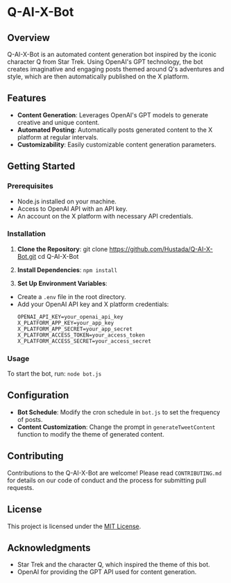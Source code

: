 # Q-AI-X-Bot

## Overview
Q-AI-X-Bot is an automated content generation bot inspired by the iconic character Q from Star Trek. Using OpenAI's GPT technology, the bot creates imaginative and engaging posts themed around Q's adventures and style, which are then automatically published on the X platform.

## Features
- **Content Generation**: Leverages OpenAI's GPT models to generate creative and unique content.
- **Automated Posting**: Automatically posts generated content to the X platform at regular intervals.
- **Customizability**: Easily customizable content generation parameters.

## Getting Started

### Prerequisites
- Node.js installed on your machine.
- Access to OpenAI API with an API key.
- An account on the X platform with necessary API credentials.

### Installation
1. **Clone the Repository**: 
git clone https://github.com/Hustada/Q-AI-X-Bot.git
cd Q-AI-X-Bot


2. **Install Dependencies**:
```npm install```


3. **Set Up Environment Variables**:
- Create a `.env` file in the root directory.
- Add your OpenAI API key and X platform credentials:
  ```
  OPENAI_API_KEY=your_openai_api_key
  X_PLATFORM_APP_KEY=your_app_key
  X_PLATFORM_APP_SECRET=your_app_secret
  X_PLATFORM_ACCESS_TOKEN=your_access_token
  X_PLATFORM_ACCESS_SECRET=your_access_secret
  ```

### Usage
To start the bot, run: ```node bot.js```


## Configuration
- **Bot Schedule**: Modify the cron schedule in `bot.js` to set the frequency of posts.
- **Content Customization**: Change the prompt in `generateTweetContent` function to modify the theme of generated content.

## Contributing
Contributions to the Q-AI-X-Bot are welcome! Please read `CONTRIBUTING.md` for details on our code of conduct and the process for submitting pull requests.

## License
This project is licensed under the [MIT License](LICENSE).

## Acknowledgments
- Star Trek and the character Q, which inspired the theme of this bot.
- OpenAI for providing the GPT API used for content generation.

